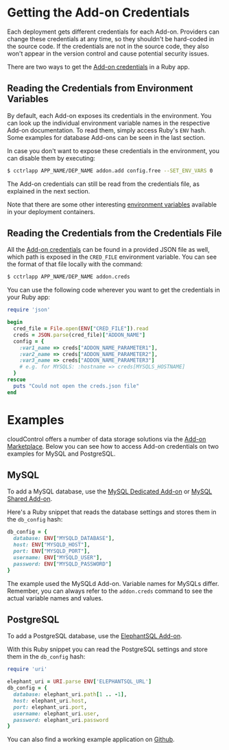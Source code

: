 # Getting the Add-on Credentials

Each deployment gets different credentials for each Add-on. Providers can
change these credentials at any time, so they shouldn't be hard-coded in the
source code. If the credentials are not in the source code, they also won't
appear in the version control and cause potential security issues.

There are two ways to get the [Add-on credentials] in a Ruby app.


## Reading the Credentials from Environment Variables

By default, each Add-on exposes its credentials in the environment. You can
look up the individual environment variable names in the respective Add-on
documentation. To read them, simply access Ruby's `ENV` hash. Some examples for
database Add-ons can be seen in the last section.

In case you don't want to expose these credentials in the environment, you can
disable them by executing:
~~~bash
$ cctrlapp APP_NAME/DEP_NAME addon.add config.free --SET_ENV_VARS 0
~~~

The Add-on credentials can still be read from the credentials file, as explained in the next section.

Note that there are some other interesting [environment variables]
available in your deployment containers.


## Reading the Credentials from the Credentials File

All the [Add-on credentials] can be found in a provided JSON file as well, which path is exposed in
the `CRED_FILE` environment variable. You can see the format of that file locally with the command:
~~~bash
$ cctrlapp APP_NAME/DEP_NAME addon.creds
~~~

You can use the following code wherever you want to get the credentials in your
Ruby app:
~~~ruby
require 'json'

begin
  cred_file = File.open(ENV["CRED_FILE"]).read
  creds = JSON.parse(cred_file)["ADDON_NAME"]
  config = {
    :var1_name => creds["ADDON_NAME_PARAMETER1"],
    :var2_name => creds["ADDON_NAME_PARAMETER2"],
    :var3_name => creds["ADDON_NAME_PARAMETER3"]
    # e.g. for MYSQLS: :hostname => creds[MYSQLS_HOSTNAME]
  }
rescue
  puts "Could not open the creds.json file"
end
~~~


# Examples

cloudControl offers a number of data storage solutions via the [Add-on Marketplace].
Below you can see how to access Add-on credentials on two examples for MySQL and PostgreSQL.

## MySQL

To add a MySQL database, use the [MySQL Dedicated Add-on] or [MySQL Shared Add-on].

Here's a Ruby snippet that reads the database settings and stores them in the
`db_config` hash:
~~~ruby
db_config = {
  database: ENV["MYSQLD_DATABASE"],
  host: ENV["MYSQLD_HOST"],
  port: ENV["MYSQLD_PORT"],
  username: ENV["MYSQLD_USER"],
  password: ENV["MYSQLD_PASSWORD"]
}
~~~

The example used the MySQLd Add-on. Variable names for MySQLs differ. Remember, you can always refer to the `addon.creds` command to see the actual variable names and values.

## PostgreSQL

To add a PostgreSQL database, use the [ElephantSQL Add-on].

With this Ruby snippet you can read the PostgreSQL settings and store them in the
`db_config` hash:
~~~ruby
require 'uri'

elephant_uri = URI.parse ENV['ELEPHANTSQL_URL']
db_config = {
  database: elephant_uri.path[1 .. -1],
  host: elephant_uri.host,
  port: elephant_uri.port,
  username: elephant_uri.user,
  password: elephant_uri.password
}
~~~

You can also find a working example application on [Github][ruby-postgresql-example].

[Add-on credentials]: https://www.cloudcontrol.com/dev-center/Platform%20Documentation#add-on-credentials
[environment variables]: https://www.cloudcontrol.com/dev-center/Platform%20Documentation#environment-variables
[Add-on Marketplace]: https://www.cloudcontrol.com/add-ons/?c=1
[MySQL Dedicated Add-on]: https://www.cloudcontrol.com/add-ons/mysqld
[MySQL Shared Add-on]: https://www.cloudcontrol.com/add-ons/mysqls
[ElephantSQL Add-on]: https://www.cloudcontrol.com/add-ons/elephantsql
[ruby-postgresql-example]: https://github.com/ElephantSQL/ruby-postgresql-example
